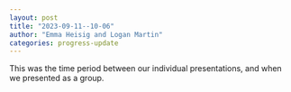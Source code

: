 ```yaml
---
layout: post
title: "2023-09-11--10-06"
author: "Emma Heisig and Logan Martin"
categories: progress-update
---
```


This was the time period between our individual presentations, and when we presented as a group.
